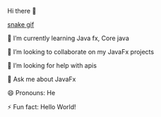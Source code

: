 Hi there 👋

[snake gif](https://github.com/morvin300/morvin300/blob/output/github-contribution-grid-snake.svg)


🌱 I’m currently learning Java fx, Core java

👯 I’m looking to collaborate on my JavaFx projects

🤔 I’m looking for help with apis

💬 Ask me about JavaFx

😄 Pronouns: He

⚡ Fun fact: Hello World!
